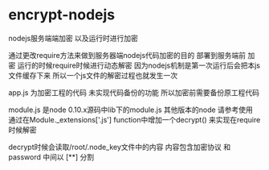 # encrypt-nodejs
nodejs服务端端加密 以及运行时进行加密

通过更改require方法来做到服务器端nodejs代码加密的目的
部署到服务端前 加密
运行的时候require时候进行动态解密
因为nodejs机制是第一次运行后会把本js文件缓存下来
所以一个js文件的解密过程也就发生一次


app.js 为加密工程的代码
未实现代码备份的功能 所以加密前需要备份原工程代码

module.js 是node 0.10.x源码中lib下的module.js
其他版本的node 请参考使用
通过在Module._extensions['.js'] function中增加一个decrypt() 
来实现在require时候解密

decrypt时候会读取/root/.node_key文件中的内容
内容包含加密协议 和 password 中间以 [**] 分割 